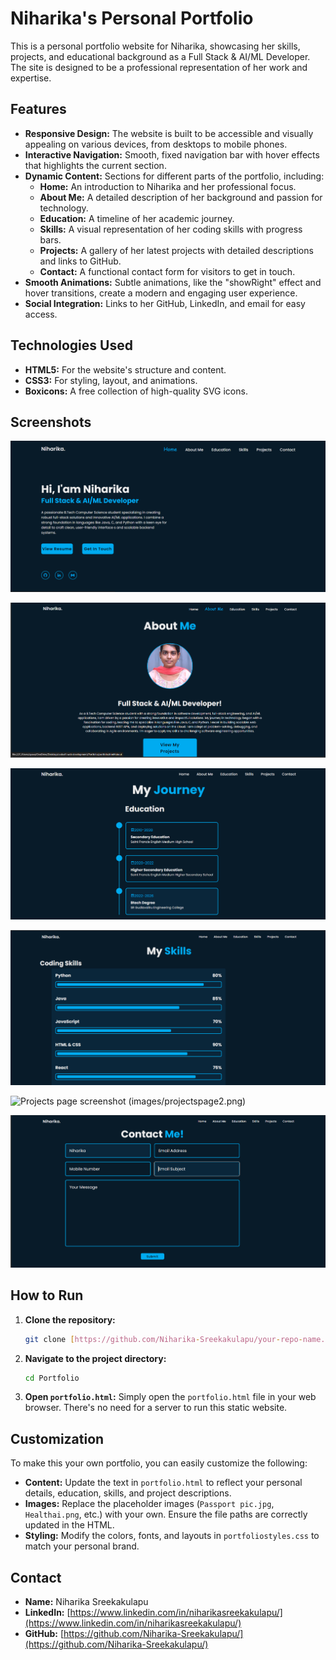 # Niharika's Personal Portfolio

This is a personal portfolio website for Niharika, showcasing her skills, projects, and educational background as a Full Stack & AI/ML Developer. The site is designed to be a professional representation of her work and expertise.

## Features

- **Responsive Design:** The website is built to be accessible and visually appealing on various devices, from desktops to mobile phones.
- **Interactive Navigation:** Smooth, fixed navigation bar with hover effects that highlights the current section.
- **Dynamic Content:** Sections for different parts of the portfolio, including:
    - **Home:** An introduction to Niharika and her professional focus.
    - **About Me:** A detailed description of her background and passion for technology.
    - **Education:** A timeline of her academic journey.
    - **Skills:** A visual representation of her coding skills with progress bars.
    - **Projects:** A gallery of her latest projects with detailed descriptions and links to GitHub.
    - **Contact:** A functional contact form for visitors to get in touch.
- **Smooth Animations:** Subtle animations, like the "showRight" effect and hover transitions, create a modern and engaging user experience.
- **Social Integration:** Links to her GitHub, LinkedIn, and email for easy access.

## Technologies Used

- **HTML5:** For the website's structure and content.
- **CSS3:** For styling, layout, and animations.
- **Boxicons:** A free collection of high-quality SVG icons.

## Screenshots

![Home page screenshot](homepage.png)

![About page screenshot](aboutpage.png)

![Education page screenshot](educationpage.png)

![Skills page screenshot](skillspage.png)

![Projects page screenshot](images/projectspage1.png)
(images/projectspage2.png)

![Contact page screenshot](contactpage.png)


## How to Run

1.  **Clone the repository:**
    ```bash
    git clone [https://github.com/Niharika-Sreekakulapu/your-repo-name.git](https://github.com/Niharika-Sreekakulapu/Portfolio.git)
    ```
2.  **Navigate to the project directory:**
    ```bash
    cd Portfolio
    ```
3.  **Open `portfolio.html`:**
    Simply open the `portfolio.html` file in your web browser. There's no need for a server to run this static website.

## Customization

To make this your own portfolio, you can easily customize the following:

- **Content:** Update the text in `portfolio.html` to reflect your personal details, education, skills, and project descriptions.
- **Images:** Replace the placeholder images (`Passport pic.jpg`, `Healthai.png`, etc.) with your own. Ensure the file paths are correctly updated in the HTML.
- **Styling:** Modify the colors, fonts, and layouts in `portfoliostyles.css` to match your personal brand.

## Contact

- **Name:** Niharika Sreekakulapu
- **LinkedIn:** [https://www.linkedin.com/in/niharikasreekakulapu/](https://www.linkedin.com/in/niharikasreekakulapu/)
- **GitHub:** [https://github.com/Niharika-Sreekakulapu/](https://github.com/Niharika-Sreekakulapu/)